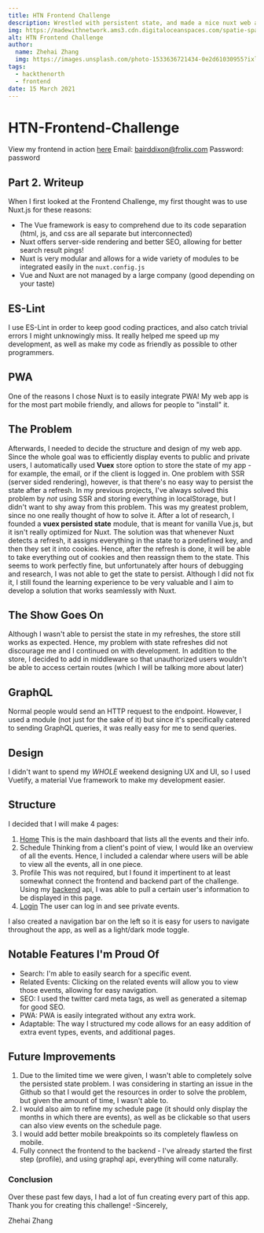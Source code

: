 ```yaml
---
title: HTN Frontend Challenge
description: Wrestled with persistent state, and made a nice nuxt web app!
img: https://madewithnetwork.ams3.cdn.digitaloceanspaces.com/spatie-space-production/3075/nuxtjs-2.jpg
alt: HTN Frontend Challenge
author: 
  name: Zhehai Zhang
  img: https://images.unsplash.com/photo-1533636721434-0e2d61030955?ixlib=rb-1.2.1&ixid=eyJhcHBfaWQiOjEyMDd9&auto=format&fit=crop&w=2550&q=80
tags: 
  - hackthenorth
  - frontend
date: 15 March 2021
---
```

# HTN-Frontend-Challenge
View my frontend in action [here](https://htnweb.zhehaizhang.com)
Email: bairddixon@frolix.com
Password: password

## Part 2. Writeup

When I first looked at the Frontend Challenge, my first thought was to use Nuxt.js for these reasons:
- The Vue framework is easy to comprehend due to its code separation (html, js, and css are all separate but interconnected)
- Nuxt offers server-side rendering and better SEO, allowing for better search result pings!
- Nuxt is very modular and allows for a wide variety of modules to be integrated easily in the ``nuxt.config.js``
- Vue and Nuxt are not managed by a large company (good depending on your taste)

## ES-Lint 
I use ES-Lint in order to keep good coding practices, and also catch trivial errors I might unknowingly miss.
It really helped me speed up my development, as well as make my code as friendly as possible to other programmers.

## PWA
One of the reasons I chose Nuxt is to easily integrate PWA! My web app is for the most part mobile friendly, 
and allows for people to "install" it.

## The Problem
Afterwards, I needed to decide the structure and design of my web app. Since the whole goal was to efficiently 
display events to public and private users, I automatically used **Vuex** store option to store the state of my app - for example,
the email, or if the client is logged in.
One problem with SSR (server sided rendering), however, is that there's no easy way to 
persist the state after a refresh. In my previous projects, I've always solved this problem by *not* using SSR and storing everything in localStorage,
but I didn't want to shy away from this problem. This was my greatest problem, since no one really thought of how to solve it.
After a lot of research, I founded a **vuex persisted state** module, that is meant for vanilla Vue.js, but it isn't really optimized for Nuxt. The solution
was that whenever Nuxt detects a refresh, it assigns everything in the state to a predefined key, and then they set it into cookies. Hence, after the refresh is done, 
it will be able to take everything out of cookies and then reassign them to the state. This seems to work perfectly fine, but unfortunately after hours of debugging 
and research, I was not able to get the state to persist. Although I did not fix it, I still found the learning experience to be very valuable and I aim to develop a solution
that works seamlessly with Nuxt.

## The Show Goes On
Although I wasn't able to persist the state in my refreshes, the store still works as expected.
Hence, my problem with state refreshes did not discourage me and I continued on with development. In addition to the store, I decided to
add in middleware so that unauthorized users wouldn't be able to access certain routes (which I will be talking more about later)

## GraphQL
Normal people would send an HTTP request to the endpoint. However, 
I used a module (not just for the sake of it) but since it's specifically catered to 
sending GraphQL queries, it was really easy for me to send queries.

## Design
I didn't want to spend my _WHOLE_ weekend designing UX and UI, so I used Vuetify, a 
material Vue framework to make my development easier. 

## Structure
I decided that I will make 4 pages:
1. [Home](https://htnweb.zhehaizhang.com)
This is the main dashboard that lists all the events and their info.
2. Schedule
Thinking from a client's point of view, I would like an overview of all the events. Hence, I included a calendar where users will be able to view all the events, all in one piece.
3. Profile
This was not required, but I found it impertinent to at least somewhat connect the frontend and backend part of the challenge. 
Using my [backend](https://htn.zhehaizhang.com/graphql) api, I was able to pull a certain user's information to be displayed in this page.
4. [Login](https://htnweb.zhehaizhang.com/Login)
The user can log in and see private events.

I also created a navigation bar on the left so it is easy for users to navigate throughout the app, 
as well as a light/dark mode toggle.

## Notable Features I'm Proud Of
- Search: I'm able to easily search for a specific event.
- Related Events: Clicking on the related events will allow you to view those events, allowing for easy navigation.
- SEO: I used the twitter card meta tags, as well as generated a sitemap for good SEO.
- PWA: PWA is easily integrated without any extra work.
- Adaptable: The way I structured my code allows for an easy addition of extra event types, events, and additional pages.

## Future Improvements
1. Due to the limited time we were given, I wasn't able to completely solve the persisted state problem.
I was considering in starting an issue in the Github so that I would get the resources in order to solve the problem, but 
given the amount of time, I wasn't able to. 
2. I would also aim to refine my schedule page (it should only display the months in which there are events), as well as be clickable
so that users can also view events on the schedule page.
3. I would add better mobile breakpoints so its completely flawless on mobile.
4. Fully connect the frontend to the backend - I've already started the first step (profile), and using graphql api, everything will come naturally.

### Conclusion
Over these past few days, I had a lot of fun creating every part of this app. Thank you for creating this challenge!
-Sincerely,

Zhehai Zhang